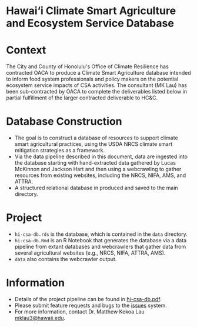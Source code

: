 # Hawai‘i Climate Smart Agriculture and Ecosystem Service Database

# Context

The City and County of Honolulu's Office of Climate Resilience has
contracted OACA to produce a Climate Smart Agriculture database
intended to inform food system professionals and policy makers on the
potential ecosystem service impacts of CSA activities. The consultant
(MK Lau) has been sub-contracted by OACA to complete the deliverables
listed below in partial fulfillment of the larger contracted
deliverable to HC&C.


# Database Construction

- The goal is to construct a database of resources to support climate
  smart agricultural practices, using the USDA NRCS climate smart mitigation
  strategies as a framework. 
- Via the data pipeline described in this document, data are ingested
  into the database starting with hand-extracted data gathered by
  Lucas McKinnon and Jackson Hart and then using a webcrawling to
  gather resources from existing websites, including the NRCS, NIFA,
  AMS, and ATTRA.
- A structured relational database in produced and saved to the main
  directory. 

# Project 


- `hi-csa-db.rds` is the database, which is contained in the `data`
  directory.
- `hi-csa-db.Rmd` is an R Notebook that generates the database via a
  data pipeline from extant databases and webcrawlers that gather data
  from several agricultural websites (e.g., NRCS, NIFA, ATTRA, AMS). 
- `data` also contains the webcrawler output.

# Information

- Details of the project pipeline can be found in [hi-csa-db.pdf](hi-csa-db.pdf).
- Please submit feature requests and bugs to the
  [issues](https://github.com/ecoFw/hi-csa-db/issues "issues") system.
- For more information, contact Dr. Matthew Kekoa Lau [mklau3@hawaii.edu](mklau3@hawaii.edu "mklau3@hawaii.edu").
